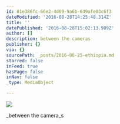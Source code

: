 ```yaml
---
id: 81e386fc-66e2-4d69-9a6b-649afe03c6f3
dateModified: '2016-08-28T14:25:48.314Z'
title: ''
datePublished: '2016-08-28T15:02:13.909Z'
author: []
description: between the cameras
publisher: {}
via: {}
sourcePath: _posts/2016-08-25-ethiopia.md
starred: false
inFeed: true
hasPage: false
inNav: false
_type: MediaObject

---
```

![](https://s3-us-west-2.amazonaws.com/the-grid-img/p/ee3559f5a157d019dd4a2d1845cc57797e3f557a.jpg)

_between the camera_s